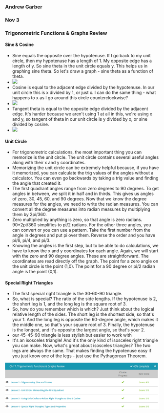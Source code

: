 ### Andrew Garber
### Nov 3
### Trigonometric Functions & Graphs Review

#### Sine & Cosine
 - Sine equals the opposite over the hypotenuse. If I go back to my unit circle, then my hypotenuse has a length of 1. My opposite edge has a length of y. So sine theta in the unit circle equals y. This helps us in graphing sine theta. So let's draw a graph - sine theta as a function of theta.
 - ![](https://study.com/cimages/multimages/16/sine-graph.jpg)
 - Cosine is equal to the adjacent edge divided by the hypotenuse. In our unit circle this is x divided by 1, or just x. I can do the same thing - what happens to x as I go around this circle counterclockwise?
 - ![](https://study.com/cimages/multimages/16/cosine-graph.jpg)
 - Tangent theta is equal to the opposite edge divided by the adjacent edge. It's harder because we aren't using 1 at all in this, we're using x and y, so tangent of theta in our unit circle is y divided by x, or sine divided by cosine. 
 - ![](https://study.com/cimages/multimages/16/trig-tangent-graph.jpg)

#### Unit Circle
 - For trigonometric calculations, the most important thing you can memorize is the unit circle. The unit circle contains several useful angles along with their x and y coordinates.
 - Memorizing the unit circle can be extremely helpful because, if you have it memorized, you can calculate the trig values of the angles without a calculator. You can even go backwards by taking a trig value and finding the angle that created it.
 - The first quadrant angles range from zero degrees to 90 degrees. To get angles in between, we split it in half and in thirds. This gives us angles of zero, 30, 45, 60, and 90 degrees. Now that we know the degree measures for the angles, we need to write the radian measures. You can convert all the degree measures into radian measures by multiplying them by 2pi/360.
 - Zero multiplied by anything is zero, so that angle is zero radians. 90*2pi/360 simplifies to pi/2 radians. For the other three angles, you can convert or you can use a pattern. Take the first number from the angle in degrees and put pi over them. Reverse the order and you have pi/6, pi/4, and pi/3.
 - Knowing the angles is the first step, but to be able to do calculations, we have to know the x and y coordinates for each angle. Again, we will start with the zero and 90 degree angles. These are straightforward. The coordinates are read directly off the graph. The point for a zero angle on the unit circle is the point (1,0). The point for a 90 degree or pi/2 radian angle is the point (0,1).

#### Special Right Triangles
 - The first special right triangle is the 30-60-90 triangle.
 - So, what is special? The ratio of the side lengths. If the hypotenuse is 2, the short leg is 1, and the long leg is the square root of 3.
 - So, how do you remember which is which? Just think about the logical relative length of the sides. The short leg is the shortest side, so that's your 1. And the long leg is opposite the 60-degree angle, which makes it the middle one, so that's your square root of 3. Finally, the hypotenuse is the longest, and it's opposite the largest angle, so that's your 2.
 - our 45-45-90 triangle is less stylish but easier to work with
 - It's an isosceles triangle! And it's the only kind of isosceles right triangle you can make. Now, what's great about isosceles triangles? The two legs are always the same. That makes finding the hypotenuse easy if you just know one of the legs - just use the Pythagorean Theorem.

![](Media/ch17_trig_d1.png)